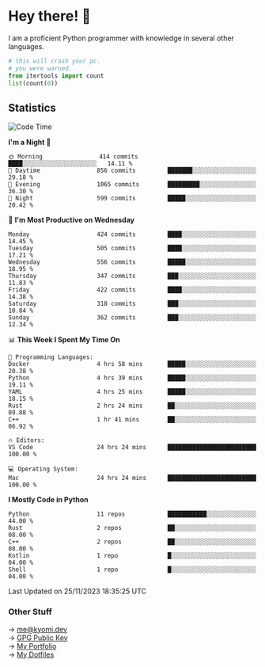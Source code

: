# Hey there! 👋

I am a proficient Python programmer with knowledge in several other languages.

```py
# this will crash your pc.
# you were warned.
from itertools import count
list(count(0))
```

## Statistics
<!--START_SECTION:waka-->
![Code Time](http://img.shields.io/badge/Code%20Time-653%20hrs%2050%20mins-blue)

**I'm a Night 🦉** 

```text
🌞 Morning                414 commits         ████░░░░░░░░░░░░░░░░░░░░░   14.11 % 
🌆 Daytime                856 commits         ███████░░░░░░░░░░░░░░░░░░   29.18 % 
🌃 Evening                1065 commits        █████████░░░░░░░░░░░░░░░░   36.30 % 
🌙 Night                  599 commits         █████░░░░░░░░░░░░░░░░░░░░   20.42 % 
```
📅 **I'm Most Productive on Wednesday** 

```text
Monday                   424 commits         ████░░░░░░░░░░░░░░░░░░░░░   14.45 % 
Tuesday                  505 commits         ████░░░░░░░░░░░░░░░░░░░░░   17.21 % 
Wednesday                556 commits         █████░░░░░░░░░░░░░░░░░░░░   18.95 % 
Thursday                 347 commits         ███░░░░░░░░░░░░░░░░░░░░░░   11.83 % 
Friday                   422 commits         ████░░░░░░░░░░░░░░░░░░░░░   14.38 % 
Saturday                 318 commits         ███░░░░░░░░░░░░░░░░░░░░░░   10.84 % 
Sunday                   362 commits         ███░░░░░░░░░░░░░░░░░░░░░░   12.34 % 
```


📊 **This Week I Spent My Time On** 

```text
💬 Programming Languages: 
Docker                   4 hrs 58 mins       █████░░░░░░░░░░░░░░░░░░░░   20.38 % 
Python                   4 hrs 39 mins       █████░░░░░░░░░░░░░░░░░░░░   19.11 % 
YAML                     4 hrs 25 mins       █████░░░░░░░░░░░░░░░░░░░░   18.15 % 
Rust                     2 hrs 24 mins       ██░░░░░░░░░░░░░░░░░░░░░░░   09.88 % 
C++                      1 hr 41 mins        ██░░░░░░░░░░░░░░░░░░░░░░░   06.92 % 

🔥 Editors: 
VS Code                  24 hrs 24 mins      █████████████████████████   100.00 % 

💻 Operating System: 
Mac                      24 hrs 24 mins      █████████████████████████   100.00 % 
```

**I Mostly Code in Python** 

```text
Python                   11 repos            ███████████░░░░░░░░░░░░░░   44.00 % 
Rust                     2 repos             ██░░░░░░░░░░░░░░░░░░░░░░░   08.00 % 
C++                      2 repos             ██░░░░░░░░░░░░░░░░░░░░░░░   08.00 % 
Kotlin                   1 repo              █░░░░░░░░░░░░░░░░░░░░░░░░   04.00 % 
Shell                    1 repo              █░░░░░░░░░░░░░░░░░░░░░░░░   04.00 % 
```




 Last Updated on 25/11/2023 18:35:25 UTC
<!--END_SECTION:waka-->

### Other Stuff

→ [me@kyomi.dev](mailto:me@kyomi.dev)\
→ [GPG Public Key](https://github.com/bitterteriyaki.gpg)\
→ [My Portfolio](https://kyomi.dev)\
→ [My Dotfiles](https://github.com/bitterteriyaki/dotfiles)
